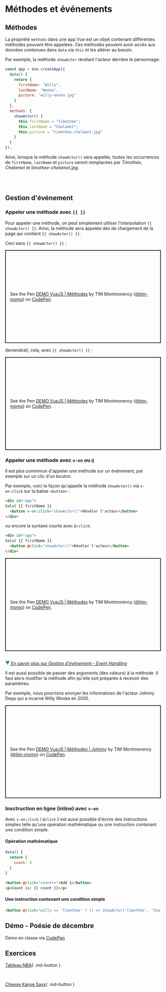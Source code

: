 # Méthodes et événements

## Méthodes

La propriété `methods` dans une app Vue est un objet contenant différentes méthodes pouvant être appelées. Ces méthodes peuvent avoir accès aux données contenues dans `data` via `this` et les altérer au besoin.

Par exemple, la méthode `showActor` révélant l'acteur derrière le personnage:

```js
const app = Vue.createApp({
  data() {
    return {
      firstName: "Willy",
      lastName: "Wonka",
      picture: "willy-wonka.jpg"
    }
  },
  methods: {
    showActor() {
      this.firstName = "Timothée";
      this.lastName = "Chalamet";
      this.picture = "timothee-chalamet.jpg"
    }
  }
});
```


Ainsi, lorsque la méthode `showActor()` sera appelée, toutes les occurrences de `firstName`, `lastName` et `picture` seront remplacées par *Timothée*, *Chalamet* et *timothee-chalamet.jpg*.


<br><br>

## Gestion d'événement

### Appeler une méthode avec `{{ }}`

<!-- /* Ajouter de quelle façon on apelle la methode via l'interpolation source : https://www.udemy.com/course/vuejs-2-the-complete-guide/learn/lecture/21463140#overview à 3:46 */ -->


Pour appeler une méthode, on peut simplement utiliser l'interpolation `{{ showActor() }}`. Ainsi, la méthode sera appelée dès de chargement de la page qui contient `{{ showActor() }}`.

Ceci sans `{{ showActor() }}` :

<p class="codepen" data-height="300" data-theme-id="light" data-default-tab="html,result" data-slug-hash="azvradL" data-pen-title="DEMO VueJS | Méthodes" data-user="tim-momo" style="height: 300px; box-sizing: border-box; display: flex; align-items: center; justify-content: center; border: 2px solid; margin: 1em 0; padding: 1em;">
  <span>See the Pen <a href="https://codepen.io/tim-momo/pen/azvradL">
  DEMO VueJS | Méthodes</a> by TIM Montmorency (<a href="https://codepen.io/tim-momo">@tim-momo</a>)
  on <a href="https://codepen.io">CodePen</a>.</span>
</p>

deviendrait, cela, avec `{{ showActor() }}` :

<p class="codepen" data-height="300" data-theme-id="light" data-default-tab="html,result" data-slug-hash="raOgZxy" data-pen-title="DEMO VueJS | Méthodes" data-user="tim-momo" style="height: 300px; box-sizing: border-box; display: flex; align-items: center; justify-content: center; border: 2px solid; margin: 1em 0; padding: 1em;">
  <span>See the Pen <a href="https://codepen.io/tim-momo/pen/raOgZxy">
  DEMO VueJS | Méthodes</a> by TIM Montmorency (<a href="https://codepen.io/tim-momo">@tim-momo</a>)
  on <a href="https://codepen.io">CodePen</a>.</span>
</p>


### Appeler une méthode avec `v-on` ou `@`

Il est plus commmun d'appeler une méthode sur un événement, par exemple sur un clic d'un bouton.

Par exemple, voici la façon qu'appelle la méthode `showActor()` via `v-on:click` sur la balise `<button>` :

```html
<div id="app">
Salut {{ firstName }}
  <button v-on:click="showActor()">Révéler l'acteur</button>
</div>
```

ou encore la syntaxe courte avec `@:click`:

```html
<div id="app">
Salut {{ firstName }}
  <button @click="showActor()">Révéler l'acteur</button>
</div>
```

<p class="codepen" data-height="520" data-theme-id="light" data-default-tab="html,result" data-slug-hash="mdaNxGW" data-pen-title="DEMO VueJS | Méthodes" data-user="tim-momo" style="height: 300px; box-sizing: border-box; display: flex; align-items: center; justify-content: center; border: 2px solid; margin: 1em 0; padding: 1em;">
  <span>See the Pen <a href="https://codepen.io/tim-momo/pen/mdaNxGW">
  DEMO VueJS | Méthodes</a> by TIM Montmorency (<a href="https://codepen.io/tim-momo">@tim-momo</a>)
  on <a href="https://codepen.io">CodePen</a>.</span>
</p>
<script async src="https://public.codepenassets.com/embed/index.js"></script>

<br>
<a href="https://fr.vuejs.org/guide/essentials/event-handling" class="md-button "><img src="./assets/logo-vue.svg" style="width: 15px; height: auto;">&nbsp;En savoir plus sur <em>Gestion d'événement - Event Handling</em></a>
<br>

Il est aussi possible de passer des arguments (des valeurs) à la méthode. Il faut alors modifier la méthode afin qu'elle soit préparée à recevoir des paramètres. 

Par exemple, nous pourrions envoyer les informatiosn de l'acteur Johnny Depp qui a incarné Willy Wonka en 2005.

<p class="codepen" data-height="300" data-theme-id="light" data-default-tab="html,result" data-slug-hash="JoYqaEp" data-pen-title="DEMO VueJS | Méthodes | Johnny" data-user="tim-momo" style="height: 300px; box-sizing: border-box; display: flex; align-items: center; justify-content: center; border: 2px solid; margin: 1em 0; padding: 1em;">
  <span>See the Pen <a href="https://codepen.io/tim-momo/pen/JoYqaEp">
  DEMO VueJS | Méthodes | Johnny</a> by TIM Montmorency (<a href="https://codepen.io/tim-momo">@tim-momo</a>)
  on <a href="https://codepen.io">CodePen</a>.</span>
</p>



### Insctruction en ligne (inline) avec `v-on`

Avec `v-on:click` / `@click` il est aussi possible d'écrire des instructions simples telle qu'une opération mathématique ou une instruction contenant une condition simple.

#### Opération mathématique

```js title="Par exemple si on a une donnée count:"
data() {
  return {
    count: 0
  }
}
```

```html title="On pourrait l'incrémenter ++ directement dans le template HTML:"
<button @click="count++">Add 1</button>
<p>Count is: {{ count }}</p>
```

#### Une instruction contenant une condition simple

```html
<button @click="willy == 'Timothee' ? () => showActor('Timothée', 'Chalamet', 'https://assets.codepen.io/9367036/timothee-chalamet.jpg') : () => showActor('Johnny', 'Depp', 'https://assets.codepen.io/9367036/johnny-depp2.jpg')">Clique moi</button>
```


<!--
Event handling 
Ssi on veut récupérer les infos de l'événements en cours, par exemple le contenu d'un input event.target.value, il faut passer l'événement en argument.

https://www.udemy.com/course/vuejs-2-the-complete-guide/learn/lecture/21463170#overview à 2:40 
  v-on:input="setName" et on passe event en paramètre et ensuite event.target.value ou v-on:input="setName($event, "autre-parametre")"
  
Note à propos des inputs... On va parler de v-model (pour les inputs) seulement lorsqu'on parle de two-ways binding https://www.udemy.com/course/vuejs-2-the-complete-guide/learn/lecture/21463180#overview  
-->




## Démo - Poésie de décembre

Démo en classe via <a href="https://codepen.io/tim-momo/pen/MWNMQmq">CodePen</a>
<!--
VIDE : https://codepen.io/tim-momo/pen/MWNMQmq
COMPLET https://codepen.io/tim-momo/pen/qBezxBw
-->


## Exercices


[Tableau NBA](https://tim-montmorency.com/timdoc/582-518MO/exercices/vue-tableau-nba/){ .md-button }

<br>

[Cheese Kanye Says](https://tim-montmorency.com/timdoc/582-518MO/exercices/vue-cheese-kanye-says/){ .md-button }





